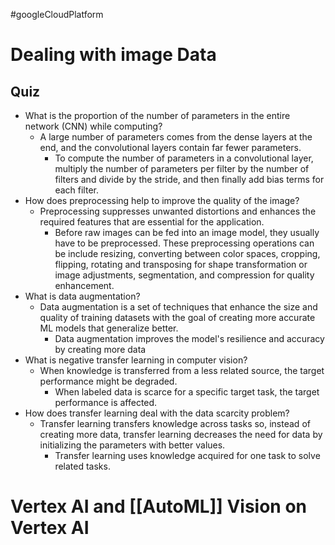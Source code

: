 #googleCloudPlatform 
# Dealing with image Data
## Quiz
* What is the proportion of the number of parameters in the entire network (CNN) while computing?
	* A large number of parameters comes from the dense layers at the end, and the convolutional layers contain far fewer parameters.
		* To compute the number of parameters in a convolutional layer, multiply the number of parameters per filter by the number of filters and divide by the stride, and then finally add bias terms for each filter.
* How does preprocessing help to improve the quality of the image?
	* Preprocessing suppresses unwanted distortions and enhances the required features that are essential for the application.
		* Before raw images can be fed into an image model, they usually have to be preprocessed. These preprocessing operations can be include resizing, converting between color spaces, cropping, flipping, rotating and transposing for shape transformation or image adjustments, segmentation, and compression for quality enhancement.
* What is data augmentation?
	* Data augmentation is a set of techniques that enhance the size and quality of training datasets with the goal of creating more accurate ML models that generalize better.
		* Data augmentation improves the model's resilience and accuracy by creating more data
* What is negative transfer learning in computer vision?
	* When knowledge is transferred from a less related source, the target performance might be degraded.
		* When labeled data is scarce for a specific target task, the target performance is affected.
* How does transfer learning deal with the data scarcity problem?
	* Transfer learning transfers knowledge across tasks so, instead of creating more data, transfer learning decreases the need for data by initializing the parameters with better values.
		* Transfer learning uses knowledge acquired for one task to solve related tasks.
# Vertex AI and [[AutoML]] Vision on Vertex AI
